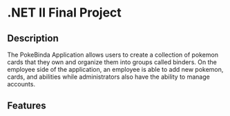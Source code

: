 # .NET II Final Project

## Description

The PokeBinda Application allows users to create a collection of pokemon cards that they own and organize them into groups called binders. On the employee side of the application, an employee is able to add new pokemon, cards, and abilities while administrators also have the ability to manage accounts.

## Features

